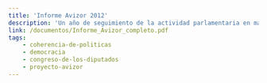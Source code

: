 ```yaml
---
title: 'Informe Avizor 2012'
description: 'Un año de seguimiento de la actividad parlamentaria en materia de desarrolloo'
link: /documentos/Informe_Avizor_completo.pdf
tags:
    - coherencia-de-politicas
    - democracia
    - congreso-de-los-diputados
    - proyecto-avizor
---
```

